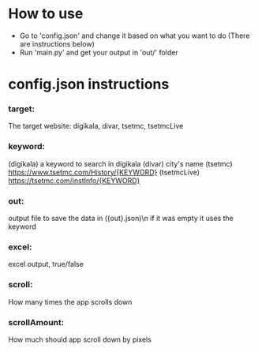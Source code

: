 # How to use
* Go to 'config.json' and change it based on what you want to do (There are instructions below)
* Run 'main.py' and get your output in 'out/' folder

# config.json instructions

### target:
The target website:
digikala, divar, tsetmc, tsetmcLive

### keyword: 
(digikala) a keyword to search in digikala
(divar) city's name
(tsetmc) https://www.tsetmc.com/History/{KEYWORD}
(tsetmcLive) https://tsetmc.com/instInfo/{KEYWORD}

### out:
output file to save the data in ({out}.json)\n
if it was empty it uses the keyword

### excel:
excel output, true/false

### scroll:
How many times the app scrolls down

### scrollAmount:
How much should app scroll down by pixels